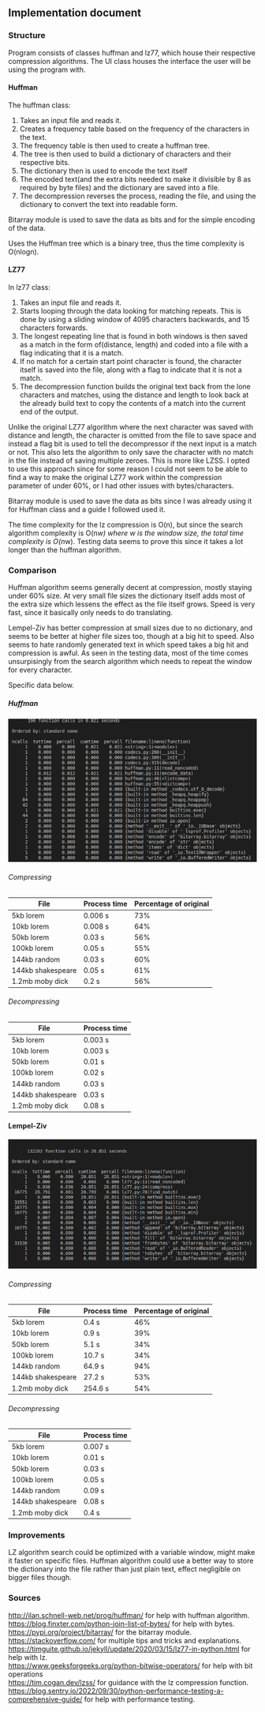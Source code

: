 ## Implementation document

### Structure
Program consists of classes huffman and lz77, which house their respective compression algorithms. The UI class houses the interface the user will be using the program with.

#### Huffman
The huffman class: 
1. Takes an input file and reads it.
2. Creates a frequency table based on the frequency of the characters in the text.
3. The frequency table is then used to create a huffman tree.
4. The tree is then used to build a dictionary of characters and their respective bits.
5. The dictionary then is used to encode the text itself
6. The encoded text(and the extra bits needed to make it divisible by 8 as required by byte files) and the dictionary are saved into a file.
7. The decompression reverses the process, reading the file, and using the dictionary to convert the text into readable form.

Bitarray module is used to save the data as bits and for the simple encoding of the data. 

 Uses the Huffman tree which is a binary tree, thus the time complexity is O(nlogn).

#### LZ77
In lz77 class:
1. Takes an input file and reads it.
2. Starts looping through the data looking for matching repeats. This is done by using a sliding window of 4095 characters backwards, and 15 characters forwards.
3. The longest repeating line that is found in both windows is then saved as a match in the form of(distance, length) and coded into a file with a flag indicating that it is a match.
4. If no match for a certain start point character is found, the character itself is saved into the file, along with a flag to indicate that it is not a match.
5. The decompression function builds the original text back from the lone characters and matches, using the distance and length to look back at the already build text to copy the contents of a match into the current end of the output.

Unlike the original LZ77 algorithm where the next character was saved with distance and length, the character is omitted from the file to save space and instead a flag bit is used to tell the decompressor if the next input is a match or not. This also lets the algorithm to only save the character with no match in the file instead of saving multiple zeroes. This is more like LZSS. I opted to use this approach since for some reason I could not seem to be able to find a way to make the original LZ77 work within the compression parameter of under 60%, or I had other issues with bytes/characters.

Bitarray module is used to save the data as bits since I was already using it for Huffman class and a guide I followed used it.

The time complexity for the lz compression is O(n), but since the search algorithm complexity is O(n*w) where w is the window size, the total time complexity is O(n*w). Testing data seems to prove this since it takes a lot longer than the huffman algorithm.

### Comparison

Huffman algorithm seems generally decent at compression, mostly staying under 60% size. At very small file sizes the dictionary itself adds most of the extra size which lessens the effect as the file itself grows. Speed is very fast, since it basically only needs to do translating.

Lempel-Ziv has better compression at small sizes due to no dictionary, and seems to be better at higher file sizes too, though at a big hit to speed. Also seems to hate randomly generated text in which speed takes a big hit and compression is awful. As seen in the testing data, most of the time comes unsurpisingly from the search algorithm which needs to repeat the window for every character.

Specific data below.

##### Huffman
![file1](https://github.com/Scarrat/tiralabra/blob/main/documentation/imgs/Screenshot_20230312_185823.png)

###### Compressing
| File  | Process time | Percentage of original |
| ------------- | ------------- |------------- |
| 5kb lorem  | 0.006 s  | 73% |
| 10kb lorem  | 0.008 s  | 64%  |
| 50kb lorem  | 0.03 s  | 56%  |
| 100kb lorem  | 0.05 s  | 55%  |
| 144kb random  | 0.03 s  | 60%  |
| 144kb shakespeare  | 0.05 s  | 61%  |
| 1.2mb moby dick  | 0.2 s  | 56%  |

###### Decompressing
| File  | Process time | 
| ------------- | ------------- |
| 5kb lorem  | 0.003 s  | 
| 10kb lorem  | 0.003 s  | 
| 50kb lorem  | 0.01 s  | 
| 100kb lorem  | 0.02 s  | 
| 144kb random  | 0.03 s  | 
| 144kb shakespeare  | 0.03 s | 
| 1.2mb moby dick  | 0.08 s  |



#### Lempel-Ziv

![file2](https://github.com/Scarrat/tiralabra/blob/main/documentation/imgs/Screenshot_20230312_185849.png)
###### Compressing
| File  | Process time | Percentage of original |
| ------------- | ------------- |------------- |
| 5kb lorem  | 0.4 s  | 46% |
| 10kb lorem  | 0.9 s  | 39%  |
| 50kb lorem  | 5.1 s  | 34%  |
| 100kb lorem  | 10.7 s  | 34%  |
| 144kb random  | 64.9 s  | 94%  |
| 144kb shakespeare  | 27.2 s  | 53%  |
| 1.2mb moby dick  | 254.6 s  | 54%  |

###### Decompressing
| File  | Process time | 
| ------------- | ------------- |
| 5kb lorem  | 0.007 s  | 
| 10kb lorem  | 0.01 s  | 
| 50kb lorem  | 0.03 s  | 
| 100kb lorem  | 0.05 s  | 
| 144kb random  | 0.09 s  | 
| 144kb shakespeare  | 0.08 s | 
| 1.2mb moby dick  | 0.4 s  |


### Improvements
LZ algorithm search could be optimized with a variable window, might make it faster on specific files. Huffman algorithm could use a better way to store the dictionary into the file rather than just plain text, effect negligible on bigger files though.

### Sources
http://ilan.schnell-web.net/prog/huffman/ for help with huffman algorithm.   
https://blog.finxter.com/python-join-list-of-bytes/ for help with bytes.  
https://pypi.org/project/bitarray/ for the bitarray module.  
https://stackoverflow.com/ for multiple tips and tricks and explanations.  
https://timguite.github.io/jekyll/update/2020/03/15/lz77-in-python.html for help with lz.  
https://www.geeksforgeeks.org/python-bitwise-operators/ for help with bit operations  
https://tim.cogan.dev/lzss/ for guidance with the lz compression function.  
https://blog.sentry.io/2022/09/30/python-performance-testing-a-comprehensive-guide/ for help with performance testing.   
